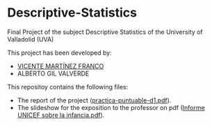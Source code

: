# Descriptive-Statistics
Final Project of the subject Descriptive Statistics of the University of Valladolid (UVA)

This project has been developed by:

<ul>
<li><a href="https://github.com/Vhollow">VICENTE MARTÍNEZ FRANCO</a></li>
<li>ALBERTO GIL VALVERDE</li>
</ul>

This repositoy contains the following files:

<ul>
<li>The report of the project (<a href="">practica-puntuable-d1.pdf</a>).</li>
<li>The slideshow for the exposition to the professor on pdf (<a href="">Informe UNICEF sobre la infancia.pdf</a>).
</ul>
